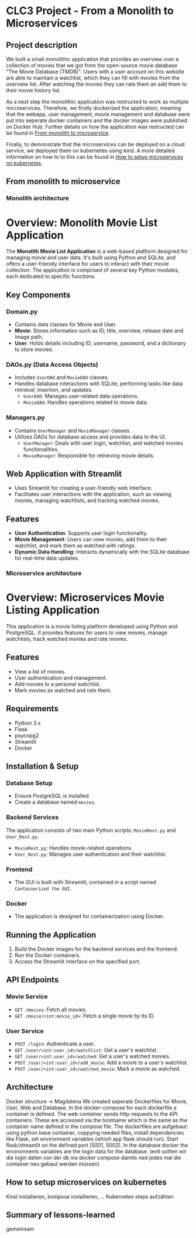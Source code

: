 # CLC3 Project - From a Monolith to Microservices

## Project description
We built a small monolithic application that provides an overview over a collection of movies that we got from the open-source movie database "The Movie Database (TMDB)". Users with a user account on this website are able to maintain a watchlist, which they can fill with movies from the overview list. After watching the movies they can rate them an add them to their movie history list.

As a next step the monolithic application was restructed to work as multiple microservices. Therefore, we firstly dockerized the application, meaning that the webapp, user management, movie management and database were put into seperate docker containers and the docker images were published on Docker Hub.
Further details on how the application was restructed can be found in [From monolith to microservice](#monoToMicro).

Finally, to demonstrate that the microservices can be deployed on a cloud service, we deployed them on kubernetes using kind. A more detailed information on how to to this can be found in [How to setup microservices on kubernetes](#setupMicro).

<a name="monoToMicro"></a>

## From monolith to microservice

### Monolith architecture

# Overview: Monolith Movie List Application

The **Monolith Movie List Application** is a web-based platform designed for managing movie and user data. It's built using Python and SQLite, and offers a user-friendly interface for users to interact with their movie collection. The application is comprised of several key Python modules, each dedicated to specific functions.

## Key Components

### Domain.py
- Contains data classes for Movie and User.
- **Movie**: Stores information such as ID, title, overview, release date and image path.
- **User**: Holds details including ID, username, password, and a dictionary to store movies.

### DAOs.py (Data Access Objects)
- Includes `UserDAO` and `MovieDAO` classes.
- Handles database interactions with SQLite, performing tasks like data retrieval, insertion, and updates.
  - `UserDAO`: Manages user-related data operations.
  - `MovieDAO`: Handles operations related to movie data.

### Managers.py
- Contains `UserManager` and `MovieManager` classes.
- Utilizes DAOs for database access and provides data to the UI.
  - `UserManager`: Deals with user login, watchlist, and watched movies functionalities.
  - `MovieManager`: Responsible for retrieving movie details.

## Web Application with Streamlit
- Uses Streamlit for creating a user-friendly web interface.
- Facilitates user interactions with the application, such as viewing movies, managing watchlists, and tracking watched movies.

## Features
- **User Authentication**: Supports user login functionality.
- **Movie Management**: Users can view movies, add them to their watchlist, and mark them as watched with ratings.
- **Dynamic Data Handling**: Interacts dynamically with the SQLite database for real-time data updates.

### Microservice architecture
# Overview: Microservices Movie Listing Application

This application is a movie listing platform developed using Python and PostgreSQL. It provides features for users to view movies, manage watchlists, track watched movies and rate movies.

## Features
- View a list of movies.
- User authentication and management.
- Add movies to a personal watchlist.
- Mark movies as watched and rate them.

## Requirements
- Python 3.x
- Flask
- psycopg2
- Streamlit
- Docker

## Installation & Setup

### Database Setup
- Ensure PostgreSQL is installed.
- Create a database named `movies`.

### Backend Services
The application consists of two main Python scripts: `MovieRest.py` and `User_Rest.py`.
- `MovieRest.py`: Handles movie-related operations.
- `User_Rest.py`: Manages user authentication and their watchlist.

### Frontend
- The GUI is built with Streamlit, contained in a script named `Containerized the GUI`.

### Docker
- The application is designed for containerization using Docker.

## Running the Application
1. Build the Docker images for the backend services and the frontend.
2. Run the Docker containers.
3. Access the Streamlit interface on the specified port.

## API Endpoints

### Movie Service
- `GET /movies`: Fetch all movies.
- `GET /movie/<int:movie_id>`: Fetch a single movie by its ID.

### User Service
- `POST /login`: Authenticate a user.
- `GET /user/<int:user_id>/watchlist`: Get a user's watchlist.
- `GET /user/<int:user_id>/watched`: Get a user's watched movies.
- `POST /user/<int:user_id>/add_movie`: Add a movie to a user's watchlist.
- `POST /user/<int:user_id>/watched_movie`: Mark a movie as watched.

## Architecture



Docker structure -> Magdalena
We created seperate Dockerfiles for Movie, User, Web and Database. In the docker-compose for each dockerfile a container is defined. The web container sends http-requests to the API containers. These are accessed via the hostname which is the same as the container name defined in the compose file. The dockerfiles are aufgebaut: using python base container, coppying needed files, install dependencies like Flask, set environment variables (which app flask should run). Start flask/streamlit on the defined port (5001, 5002). In the database docker the environments variables are the login data for the database. (evtl sollten wir die login daten von der db ins docker compose damits ned jedes mal die container neu gebaut werden müssen)

<a name="setupMicro"></a>
## How to setup microservices on kubernetes
Kind installieren, kompose installieren, ...
Kubernetes steps aufzählen

## Summary of lessons-learned
gemeinsam
